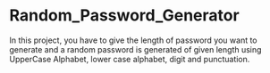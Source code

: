 # Random_Password_Generator
In this project, you have to give the length of password you want to generate and a random password is generated of given length using UpperCase Alphabet, lower case alphabet, digit and punctuation.
